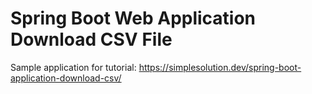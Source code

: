 # Spring Boot Web Application Download CSV File

Sample application for tutorial: https://simplesolution.dev/spring-boot-application-download-csv/
